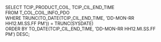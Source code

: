 SELECT TCIP_PRODUCT_COIL, TCIP_CIL_END_TIME  
FROM T_COL_COIL_INFO_PDO  
WHERE TRUNC(TO_DATE(TCIP_CIL_END_TIME, 'DD-MON-RR HH12.MI.SS.FF PM')) = TRUNC(SYSDATE)  
ORDER BY TO_DATE(TCIP_CIL_END_TIME, 'DD-MON-RR HH12.MI.SS.FF PM') DESC;